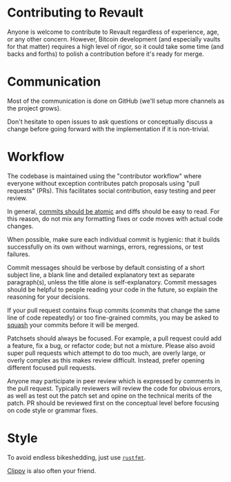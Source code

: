 # Contributing to Revault

Anyone is welcome to contribute to Revault regardless of experience, age, or any other
concern. However, Bitcoin development (and especially vaults for that matter) requires a
high level of rigor, so it could take some time (and backs and forths) to polish a
contribution before it's ready for merge.


# Communication

Most of the communication is done on GitHub (we'll setup more channels as the project
grows).

Don't hesitate to open issues to ask questions or conceptually discuss a change
before going forward with the implementation if it is non-trivial.


# Workflow

The codebase is maintained using the "contributor workflow" where everyone
without exception contributes patch proposals using "pull requests" (PRs). This
facilitates social contribution, easy testing and peer review.

In general, [commits should be atomic](https://en.wikipedia.org/wiki/Atomic_commit#Atomic_commit_convention)
and diffs should be easy to read. For this reason, do not mix any formatting
fixes or code moves with actual code changes.

When possible, make sure each individual commit is hygienic: that it builds successfully
on its own without warnings, errors, regressions, or test failures.

Commit messages should be verbose by default consisting of a short subject line,
a blank line and detailed explanatory text as separate paragraph(s), unless the
title alone is self-explanatory. Commit messages should be helpful to people
reading your code in the future, so explain the reasoning for your decisions.

If your pull request contains fixup commits (commits that change the same line of code repeatedly) or too fine-grained
commits, you may be asked to [squash](https://git-scm.com/docs/git-rebase#_interactive_mode) your commits
before it will be merged.

Patchsets should always be focused. For example, a pull request could add a
feature, fix a bug, or refactor code; but not a mixture. Please also avoid super
pull requests which attempt to do too much, are overly large, or overly complex
as this makes review difficult. Instead, prefer opening different focused pull requests.

Anyone may participate in peer review which is expressed by comments in the pull
request. Typically reviewers will review the code for obvious errors, as well as
test out the patch set and opine on the technical merits of the patch. PR should
be reviewed first on the conceptual level before focusing on code style or grammar
fixes.


# Style

To avoid endless bikeshedding, just use [`rustfmt`](https://github.com/rust-lang/rustfmt).

[Clippy](https://github.com/rust-lang/rust-clippy) is also often your friend.
